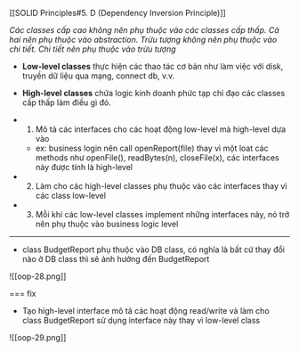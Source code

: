[[SOLID Principles#5. D (Dependency Inversion Principle)]]

*Các classes cấp cao không nên phụ thuộc vào các classes cấp thấp. Cả hai nên phụ thuộc vào abstraction. Trừu tượng không nên phụ thuộc vào chi tiết. Chi tiết nên phụ thuộc vào trừu tượng*


- **Low-level classes** thực hiện các thao tác cơ bản như làm việc với disk, truyền dữ liệu qua mạng, connect db, v.v.
- **High-level classes** chứa logic kinh doanh phức tạp chỉ đạo các classes cấp thấp làm điều gì đó.


- 1. Mô tả các interfaces cho các hoạt động low-level mà high-level dựa vào
	- ex: business login nên call openReport(file) thay vì một loat các methods như openFile(), readBytes(n), closeFile(x), các interfaces này được tính là high-level
- 2. Làm cho các high-level classes phụ thuộc vào các interfaces thay vì các class low-level
- 3. Mỗi khi các low-level classes implement những interfaces này, nó trở nên phụ thuộc vào business logic level

---

- class BudgetReport phụ thuộc vào DB class, có nghĩa là bất cứ thay đổi nào ở DB class thì sẽ ảnh hưởng đến BudgetReport


![[oop-28.png]]

=== fix
- Tạo high-level interface mô tả các hoạt động read/write và làm cho class BudgetReport sử dụng interface này thay vì low-level class

![[oop-29.png]]


